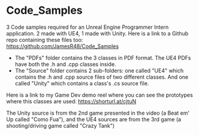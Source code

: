 # Code_Samples
3 Code samples required for an Unreal Engine Programmer Intern application. 2 made with UE4, 1 made with Unity.
Here is a link to a Github repo containing these files too: https://github.com/JamesR48/Code_Samples

* The "PDFs" folder contains the 3 classes in PDF format. The UE4 PDFs have both the .h and .cpp classes inside.
*  The "Source" folder contains 2 sub-folders: one called "UE4" which contains the .h and .cpp source files of two different classes. And one called "Unity" which contains a class's .cs source file.

Here is a link to my Game Dev demo reel where you can see the prototypes where this classes are used: https://shorturl.at/cjtuN

The Unity source is from the 2nd game presented in the video (a Beat em' Up called "Como Fua"), and the UE4 sources are from the 3rd game (a shooting/driving game called "Crazy Tank")

